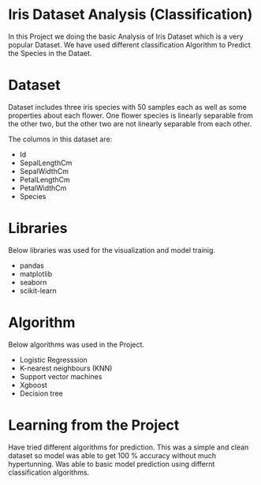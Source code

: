 # Iris Dataset Analysis (Classification)

In this Project we doing the basic Analysis of Iris Dataset which is a very popular Dataset. We have used different classification Algorithm to Predict the Species in the Dataet. 


# Dataset

Dataset includes three iris species with 50 samples each as well as some properties about each flower. One flower species is linearly separable from the other two, but the other two are not linearly separable from each other.

The columns in this dataset are:

- Id
- SepalLengthCm
- SepalWidthCm
- PetalLengthCm
- PetalWidthCm
- Species


# Libraries

Below libraries was used for the visualization and model trainig. 

- pandas
- matplotlib
- seaborn
- scikit-learn

# Algorithm 

Below algorithms was used in the Project. 

- Logistic Regresssion
- K-nearest neighbours (KNN)
- Support vector machines
- Xgboost
- Decision tree 

# Learning from the Project 

Have tried different algorithms for prediction. This was a simple and clean dataset so model was able to get 100 % accuracy without much hypertunning. Was able to basic model prediction using differnt classification algorithms. 

